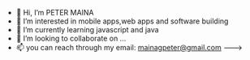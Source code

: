 - 👋 Hi, I’m PETER MAINA
- 👀 I’m interested in mobile apps,web apps and software building
- 🌱 I’m currently learning javascript and java
- 💞️ I’m looking to collaborate on ...
- 📫 you can reach through my email: mainagpeter@gmail.com
--->
